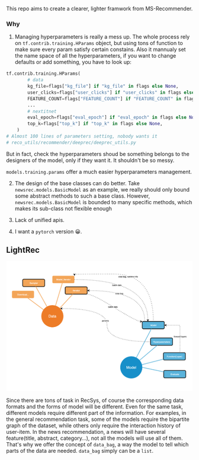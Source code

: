 This repo aims to create a clearer, lighter framwork from MS-Recommender. 

### Why

1. Managing hyperparameters is really a mess up. The whole process rely on `tf.contrib.training.HParams` object, but using tons of function to make sure every param satisfy certain constains. Also it mannualy set the name space of all the hyperparameters, if you want to change defaults or add something,  you have to look up:

  ```python
  tf.contrib.training.HParams(
          # data
          kg_file=flags["kg_file"] if "kg_file" in flags else None,
          user_clicks=flags["user_clicks"] if "user_clicks" in flags else None,
          FEATURE_COUNT=flags["FEATURE_COUNT"] if "FEATURE_COUNT" in flags else None,
          ...
          # nextitnet
          eval_epoch=flags["eval_epoch"] if "eval_epoch" in flags else None,
          top_k=flags["top_k"] if "top_k" in flags else None,
      )
  # Almost 100 lines of parameters setting, nobody wants it
  # reco_utils/recommender/deeprec/deeprec_utils.py
  ```

  But in fact, check the hyperparameters shoud be something belongs to the designers of the model, only if they want it. It shouldn't be so messy.

  `models.training.params` offer a much easier hyperparameters management.

2. The design of the base classes can do better. Take `newsrec.models.BasicModel`  as an example, we really should only bound some abstract methods to such a base class. However, `newsrec.models.BasicModel` is bounded to many specific methods, which makes its sub-class not flexible enough

3. Lack of  unified apis. 

4. I want a `pytorch` version 😀.

    



## LightRec

![design](./imgs/design.png)

Since there are tons of task in RecSys, of course the corresponding data formats and the forms of model will be different. Even for the same task, different models require different part of the information. For examples, in the general recommendation task, some of the models require the bipartite graph of the dataset, while others only require the interaction history of user-item. In the news recommendation, a news will have several feature(title, abstract, category…), not all the models will use all of them. That's why we offer the concept of `data_bag`, a way the model to tell which parts of the data are needed. `data_bag` simply can be a `list`. 
